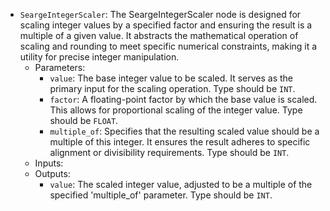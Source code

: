 - `SeargeIntegerScaler`: The SeargeIntegerScaler node is designed for scaling integer values by a specified factor and ensuring the result is a multiple of a given value. It abstracts the mathematical operation of scaling and rounding to meet specific numerical constraints, making it a utility for precise integer manipulation.
    - Parameters:
        - `value`: The base integer value to be scaled. It serves as the primary input for the scaling operation. Type should be `INT`.
        - `factor`: A floating-point factor by which the base value is scaled. This allows for proportional scaling of the integer value. Type should be `FLOAT`.
        - `multiple_of`: Specifies that the resulting scaled value should be a multiple of this integer. It ensures the result adheres to specific alignment or divisibility requirements. Type should be `INT`.
    - Inputs:
    - Outputs:
        - `value`: The scaled integer value, adjusted to be a multiple of the specified 'multiple_of' parameter. Type should be `INT`.
